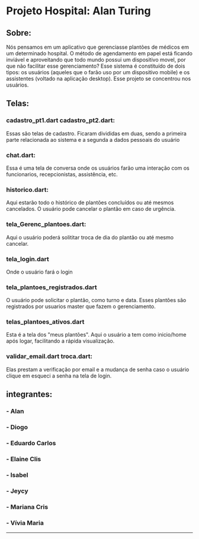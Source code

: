 # Projeto Hospital: Alan Turing
## Sobre:
Nós pensamos em um aplicativo que gerenciasse plantões de médicos em um determinado hospital. O método de agendamento em papel está ficando inviável e aproveitando que todo mundo possui um dispositivo movel, por que não facilitar esse gerenciamento? Esse sistema é constituído de dois tipos: os usuários (aqueles que o farão uso por um dispositivo mobile) e os assistentes (voltado na aplicação desktop). Esse projeto se concentrou nos usuários. 

## Telas:
### cadastro_pt1.dart cadastro_pt2.dart:
Essas são telas de cadastro. Ficaram divididas em duas, sendo a primeira parte relacionada ao sistema e a segunda a dados pessoais do usuário

### chat.dart:
Essa é uma tela de conversa onde os usuários farão uma interação com os funcionarios, recepcionistas, assistência, etc.

### historico.dart:
Aqui estarão todo o histórico de plantões concluídos ou até mesmos cancelados. O usuário pode cancelar o plantão em caso de urgência.

### tela_Gerenc_plantoes.dart:
Aqui o usuário poderá solititar troca de dia do plantão ou até mesmo cancelar.

### tela_login.dart
Onde o usuário fará o login

### tela_plantoes_registrados.dart
O usuário pode solicitar o plantão, como turno e data. Esses plantões são registrados por usuarios master que fazem o gerenciamento.

### telas_plantoes_ativos.dart
Esta é a tela dos "meus plantões". Aqui o usuário a tem como inicio/home após logar, facilitando a rápida visualização.

### validar_email.dart troca.dart:
Elas prestam a verificação por email e a mudança de senha caso o usuário clique em esqueci a senha na tela de login.

## integrantes:
### - Alan
### - Diogo
### - Eduardo Carlos
### - Elaine Clis
### - Isabel
### - Jeycy
### - Mariana Cris
### - Vívia Maria

------------------------------------------------------------------------------
